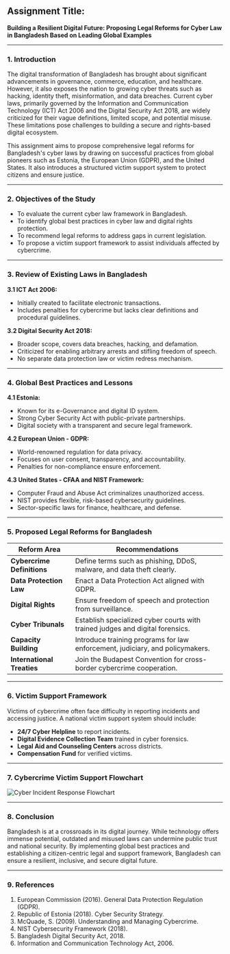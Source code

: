 ## **Assignment Title:**
**Building a Resilient Digital Future: Proposing Legal Reforms for Cyber Law in Bangladesh Based on Leading Global Examples**

---

### **1. Introduction**

The digital transformation of Bangladesh has brought about significant advancements in governance, commerce, education, and healthcare. However, it also exposes the nation to growing cyber threats such as hacking, identity theft, misinformation, and data breaches. Current cyber laws, primarily governed by the Information and Communication Technology (ICT) Act 2006 and the Digital Security Act 2018, are widely criticized for their vague definitions, limited scope, and potential misuse. These limitations pose challenges to building a secure and rights-based digital ecosystem.

This assignment aims to propose comprehensive legal reforms for Bangladesh's cyber laws by drawing on successful practices from global pioneers such as Estonia, the European Union (GDPR), and the United States. It also introduces a structured victim support system to protect citizens and ensure justice.

---

### **2. Objectives of the Study**

* To evaluate the current cyber law framework in Bangladesh.
* To identify global best practices in cyber law and digital rights protection.
* To recommend legal reforms to address gaps in current legislation.
* To propose a victim support framework to assist individuals affected by cybercrime.

---

### **3. Review of Existing Laws in Bangladesh**

**3.1 ICT Act 2006:**

* Initially created to facilitate electronic transactions.
* Includes penalties for cybercrime but lacks clear definitions and procedural guidelines.

**3.2 Digital Security Act 2018:**

* Broader scope, covers data breaches, hacking, and defamation.
* Criticized for enabling arbitrary arrests and stifling freedom of speech.
* No separate data protection law or victim redress mechanism.

---

### **4. Global Best Practices and Lessons**

**4.1 Estonia:**

* Known for its e-Governance and digital ID system.
* Strong Cyber Security Act with public-private partnerships.
* Digital society with a transparent and secure legal framework.

**4.2 European Union - GDPR:**

* World-renowned regulation for data privacy.
* Focuses on user consent, transparency, and accountability.
* Penalties for non-compliance ensure enforcement.

**4.3 United States - CFAA and NIST Framework:**

* Computer Fraud and Abuse Act criminalizes unauthorized access.
* NIST provides flexible, risk-based cybersecurity guidelines.
* Sector-specific laws for finance, healthcare, and defense.

---

### **5. Proposed Legal Reforms for Bangladesh**

| Reform Area                | Recommendations                                                               |
| -------------------------- | ----------------------------------------------------------------------------- |
| **Cybercrime Definitions** | Define terms such as phishing, DDoS, malware, and data theft clearly.         |
| **Data Protection Law**    | Enact a Data Protection Act aligned with GDPR.                                |
| **Digital Rights**         | Ensure freedom of speech and protection from surveillance.                    |
| **Cyber Tribunals**        | Establish specialized cyber courts with trained judges and digital forensics. |
| **Capacity Building**      | Introduce training programs for law enforcement, judiciary, and policymakers. |
| **International Treaties** | Join the Budapest Convention for cross-border cybercrime cooperation.         |

---

### **6. Victim Support Framework**

Victims of cybercrime often face difficulty in reporting incidents and accessing justice. A national victim support system should include:

* **24/7 Cyber Helpline** to report incidents.
* **Digital Evidence Collection Team** trained in cyber forensics.
* **Legal Aid and Counseling Centers** across districts.
* **Compensation Fund** for verified victims.

---

### **7. Cybercrime Victim Support Flowchart**

![Cyber Incident Response Flowchart](cyber_flowchart_updated_short.png)

---

### **8. Conclusion**

Bangladesh is at a crossroads in its digital journey. While technology offers immense potential, outdated and misused laws can undermine public trust and national security. By implementing global best practices and establishing a citizen-centric legal and support framework, Bangladesh can ensure a resilient, inclusive, and secure digital future.

---

### **9. References**

1. European Commission (2016). General Data Protection Regulation (GDPR).
2. Republic of Estonia (2018). Cyber Security Strategy.
3. McQuade, S. (2009). Understanding and Managing Cybercrime.
4. NIST Cybersecurity Framework (2018).
5. Bangladesh Digital Security Act, 2018.
6. Information and Communication Technology Act, 2006.
